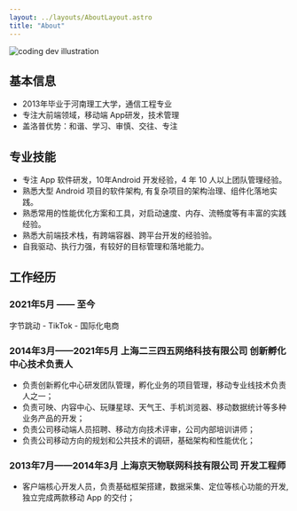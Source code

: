 ```yaml
---
layout: ../layouts/AboutLayout.astro
title: "About"
---
```


<div>
  <img src="/assets/logo.png" class="sm:w-1/6 mx-auto ml-0 rounded-full" alt="coding dev illustration">
</div>

## 基本信息

- 2013年毕业于河南理工大学，通信工程专业
- 专注大前端领域，移动端 App研发，技术管理
- 盖洛普优势：和谐、学习、审慎、交往、专注

## 专业技能

- 专注 App 软件研发，10年Android 开发经验，4 年 10 人以上团队管理经验。
- 熟悉大型 Android 项目的软件架构, 有复杂项目的架构治理、组件化落地实践。
- 熟悉常用的性能优化方案和工具，对启动速度、内存、流畅度等有丰富的实践经验。
- 熟悉大前端技术栈，有跨端容器、跨平台开发的经验验。
- 自我驱动、执行力强，有较好的目标管理和落地能力。

## 工作经历

### 2021年5月 —— 至今

字节跳动 - TikTok - 国际化电商

### 2014年3月——2021年5月 上海二三四五网络科技有限公司 创新孵化中心技术负责人

- 负责创新孵化中心研发团队管理，孵化业务的项目管理，移动专业线技术负责人之一；
- 负责可映、内容中心、玩赚星球、天气王、手机浏览器、移动数据统计等多种业务产品的开发；
- 负责公司移动端人员招聘、移动方向技术评审，公司内部培训讲师；
- 负责公司移动方向的规划和公共技术的调研，基础架构和性能优化；

### 2013年7月——2014年3月 上海京天物联网科技有限公司 开发工程师

- 客户端核心开发人员，负责基础框架搭建，数据采集、定位等核心功能的开发,独立完成两款移动 App 的交付；
